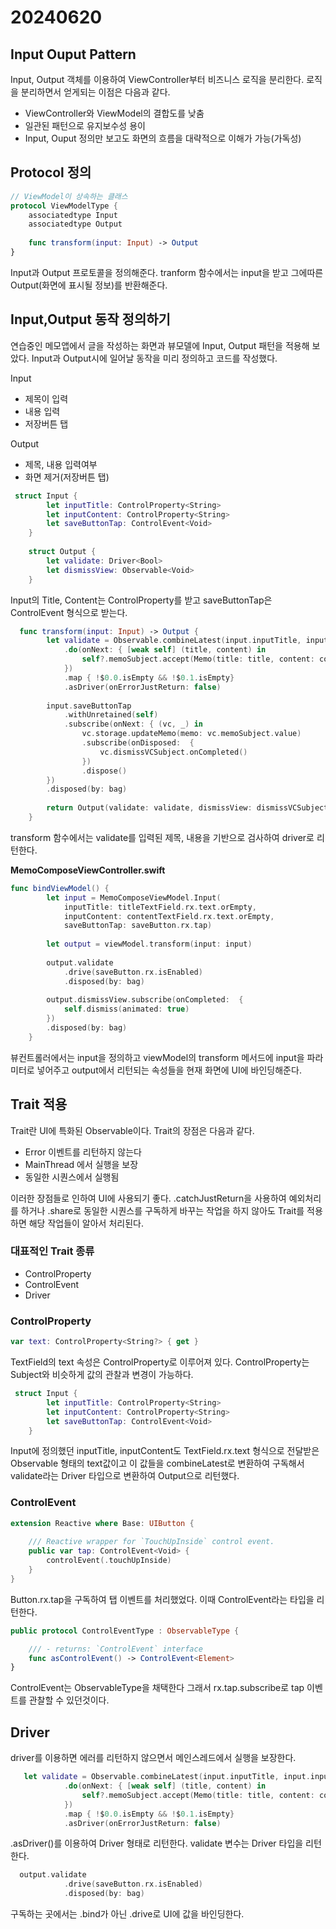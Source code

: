 # 20240620

## Input Ouput Pattern

Input, Output 객체를 이용하여 ViewController부터 비즈니스 로직을 분리한다. 로직을 분리하면서 얻게되는 이점은 다음과 같다.

- ViewController와 ViewModel의 결합도를 낮춤
- 일관된 패턴으로 유지보수성 용이
- Input, Ouput 정의만 보고도 화면의 흐름을 대략적으로 이해가 가능(가독성)

## Protocol 정의

```swift
// ViewModel이 상속하는 클래스
protocol ViewModelType {
    associatedtype Input
    associatedtype Output
    
    func transform(input: Input) -> Output
}
```

Input과 Output 프로토콜을 정의해준다. tranform 함수에서는 input을 받고 그에따른 Output(화면에 표시될 정보)를 반환해준다.

## Input,Output 동작 정의하기

연습중인 메모앱에서 글을 작성하는 화면과 뷰모델에 Input, Output 패턴을 적용해 보았다. Input과 Output시에 일어날 동작을 미리 정의하고 코드를 작성했다.

Input

- 제목이 입력
- 내용 입력
- 저장버튼 탭

Output

- 제목, 내용 입력여부
- 화면 제거(저장버튼 탭)

```swift
 struct Input {
        let inputTitle: ControlProperty<String>
        let inputContent: ControlProperty<String>
        let saveButtonTap: ControlEvent<Void>
    }
    
    struct Output {
        let validate: Driver<Bool>
        let dismissView: Observable<Void>
    }
```

Input의 Title, Content는 ControlProperty를 받고 saveButtonTap은 ControlEvent 형식으로 받는다.

```swift
  func transform(input: Input) -> Output {
        let validate = Observable.combineLatest(input.inputTitle, input.inputContent)
            .do(onNext: { [weak self] (title, content) in
                self?.memoSubject.accept(Memo(title: title, content: content))
            })
            .map { !$0.0.isEmpty && !$0.1.isEmpty}
            .asDriver(onErrorJustReturn: false)
        
        input.saveButtonTap
            .withUnretained(self)
            .subscribe(onNext: { (vc, _) in
                vc.storage.updateMemo(memo: vc.memoSubject.value)
                .subscribe(onDisposed:  {
                    vc.dismissVCSubject.onCompleted()
                })
                .dispose()
        })
        .disposed(by: bag)
        
        return Output(validate: validate, dismissView: dismissVCSubject)
    }
```

transform 함수에서는 validate를 입력된 제목, 내용을 기반으로 검사하여 driver로 리턴한다.

**MemoComposeViewController.swift**

```swift
func bindViewModel() {
        let input = MemoComposeViewModel.Input(
            inputTitle: titleTextField.rx.text.orEmpty,
            inputContent: contentTextField.rx.text.orEmpty,
            saveButtonTap: saveButton.rx.tap)
                
        let output = viewModel.transform(input: input)
        
        output.validate
            .drive(saveButton.rx.isEnabled)
            .disposed(by: bag)
        
        output.dismissView.subscribe(onCompleted:  {
            self.dismiss(animated: true)
        })
        .disposed(by: bag)
    }
```

뷰컨트롤러에서는 input을 정의하고 viewModel의 transform 메서드에 input을 파라미터로 넣어주고 output에서 리턴되는 속성들을 현재 화면에 UI에 바인딩해준다.

## Trait 적용

Trait란 UI에 특화된 Observable이다. Trait의 장점은 다음과 같다.

- Error 이벤트를 리턴하지 않는다
- MainThread 에서 실행을 보장
- 동일한 시퀀스에서 실행됨

이러한 장점들로 인하여 UI에 사용되기 좋다. .catchJustReturn을 사용하여 예외처리를 하거나 .share로 동일한 시퀀스를 구독하게 바꾸는 작업을 하지 않아도 Trait를 적용하면 해당 작업들이 알아서 처리된다.

### 대표적인 Trait 종류

- ControlProperty
- ControlEvent
- Driver

### ControlProperty

```swift
var text: ControlProperty<String?> { get }
```

TextField의 text 속성은 ControlProperty로 이루어져 있다. ControlProperty는 Subject와 비슷하게 값의 관찰과 변경이 가능하다.

```swift
 struct Input {
        let inputTitle: ControlProperty<String>
        let inputContent: ControlProperty<String>
        let saveButtonTap: ControlEvent<Void>
    }
```

Input에 정의했던 inputTitle, inputContent도 TextField.rx.text 형식으로 전달받은 Observable 형태의 text값이고 이 값들을 combineLatest로 변환하여 구독해서 validate라는 Driver 타입으로 변환하여 Output으로 리턴했다.

### ControlEvent

```swift
extension Reactive where Base: UIButton {
    
    /// Reactive wrapper for `TouchUpInside` control event.
    public var tap: ControlEvent<Void> {
        controlEvent(.touchUpInside)
    }
}
```

Button.rx.tap을  구독하여 탭 이벤트를 처리했었다. 이때 ControlEvent라는 타입을 리턴한다.

```swift
public protocol ControlEventType : ObservableType {

    /// - returns: `ControlEvent` interface
    func asControlEvent() -> ControlEvent<Element>
}
```

ControlEvent는 ObservableType을 채택한다 그래서 rx.tap.subscribe로 tap 이벤트를 관찰할 수 있던것이다.

## Driver

driver를 이용하면 에러를 리턴하지 않으면서 메인스레드에서 실행을 보장한다.

```swift
   let validate = Observable.combineLatest(input.inputTitle, input.inputContent)
            .do(onNext: { [weak self] (title, content) in
                self?.memoSubject.accept(Memo(title: title, content: content))
            })
            .map { !$0.0.isEmpty && !$0.1.isEmpty}
            .asDriver(onErrorJustReturn: false)
```

.asDriver()를 이용하여 Driver 형태로 리턴한다. validate 변수는 Driver<Bool> 타입을 리턴한다.

```swift
  output.validate
            .drive(saveButton.rx.isEnabled)
            .disposed(by: bag)
```

구독하는 곳에서는 .bind가 아닌 .drive로 UI에 값을 바인딩한다.